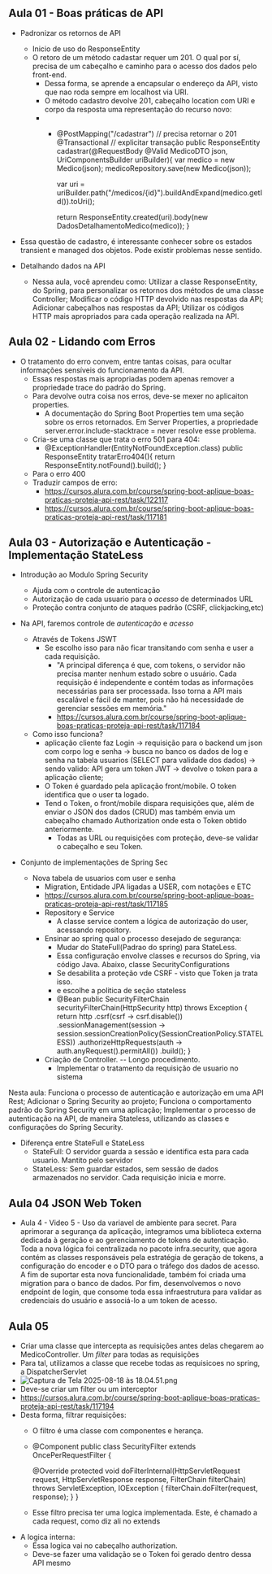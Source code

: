 ## Aula 01 - Boas práticas de API

- Padronizar os retornos de API
  - Inicio de uso do ResponseEntity
  - O retoro de um método cadastar requer um 201. O qual por sí, precisa de um cabeçalho e caminho para o acesso dos dados
  pelo front-end. 
    - Dessa forma, se aprende a encapsular o endereço da API, visto que nao roda sempre em localhost via URI.
    - O método cadastro devolve 201, cabeçalho location com URI e corpo da resposta uma representação do recurso novo:
    - 
      - @PostMapping("/cadastrar") // precisa retornar o 201
        @Transactional // explicitar transação
        public ResponseEntity cadastrar(@RequestBody @Valid MedicoDTO json, UriComponentsBuilder uriBuilder){
        var medico = new Medico(json);
        medicoRepository.save(new Medico(json));

        var uri = uriBuilder.path("/medicos/{id}").buildAndExpand(medico.getId()).toUri();

        return ResponseEntity.created(uri).body(new DadosDetalhamentoMedico(medico));
        }
- Essa questão de cadastro, é interessante conhecer sobre os estados transient e managed dos objetos. Pode existir
  problemas nesse sentido.

- Detalhando dados na API
  - Nessa aula, você aprendeu como:
    Utilizar a classe ResponseEntity, do Spring, para personalizar os retornos dos métodos de uma classe Controller;
    Modificar o código HTTP devolvido nas respostas da API;
    Adicionar cabeçalhos nas respostas da API;
    Utilizar os códigos HTTP mais apropriados para cada operação realizada na API.

## Aula 02 - Lidando com Erros
- O tratamento do erro convem, entre tantas coisas, para ocultar informações sensíveis do funcionamento da API.
  - Essas respostas mais apropriadas podem apenas remover a propriedade trace do padrão do Spring.
  - Para devolve outra coisa nos erros, deve-se mexer no aplicaiton properties.
    - A documentação do Spring Boot Properties tem uma seção sobre os erros retornados. Em Server Properties, a propriedade
      server.error.include-stacktrace = never resolve esse problema.
  - Cria-se uma classe que trata o erro 501 para 404:
    - @ExceptionHandler(EntityNotFoundException.class)
      public ResponseEntity tratarErro404(){
      return ResponseEntity.notFound().build();
      }
  - Para o erro 400
  - Traduzir campos de erro:
    - https://cursos.alura.com.br/course/spring-boot-aplique-boas-praticas-proteja-api-rest/task/122117
    - https://cursos.alura.com.br/course/spring-boot-aplique-boas-praticas-proteja-api-rest/task/117181


## Aula 03 - Autorização e Autenticação - Implementação StateLess

- Introdução ao Modulo Spring Security
  - Ajuda com o controle de autenticação
  - Autorização de cada usuario para o *acesso* de determinados URL
  - Proteção contra conjunto de ataques padrão (CSRF, clickjacking,etc)
- Na API, faremos controle de *autenticação* e *acesso*
  - Através de Tokens JSWT
    - Se escolho isso para não ficar transitando com senha e user a cada requisição.
      - "A principal diferença é que, com tokens, o servidor não precisa manter nenhum estado sobre o usuário. 
      Cada requisição é independente e contém todas as informações necessárias para ser processada. 
      Isso torna a API mais escalável e fácil de manter, pois não há necessidade de gerenciar sessões em memória."
      - https://cursos.alura.com.br/course/spring-boot-aplique-boas-praticas-proteja-api-rest/task/117184
  - Como isso funciona?
    - aplicação cliente faz Login -> requisição para o backend um json com corpo log e senha -> busca no banco os dados de log e senha na 
    tabela usuarios (SELECT para validade dos dados) -> sendo valido: API gera um token JWT -> devolve o token para a 
    aplicação cliente;
    - O Token é guardado pela aplicação front/mobile. O token identifica que o user ta logado. 
    - Tend o Token, o front/mobile dispara requisições que, além de enviar o JSON dos dados (CRUD) mas também envia um 
    cabeçalho chamado Authorization onde esta o Token obtido anteriormente. 
      - Todas as URL ou requisições com proteção, deve-se validar o cabeçalho e seu Token. 

- Conjunto de implementações de Spring Sec
  - Nova tabela de usuarios com user e senha
    - Migration, Entidade JPA ligadas a USER, com notações e ETC
    - https://cursos.alura.com.br/course/spring-boot-aplique-boas-praticas-proteja-api-rest/task/117185
    - Repository e Service 
      - A classe service contem a lógica de autorização do user, acessando repository. 
    - Ensinar ao spring qual o processo desejado de segurança:
      - Mudar do StateFull(Padrao do spring) para StateLess.
      - Essa configuração envolve classes e recursos do Spring, via código Java. Abaixo, classe SecurityConfigurations
      - Se desabilita a proteção vde CSRF - visto que Token ja trata isso.
      - e escolhe a politica de seção stateless
      - @Bean
        public SecurityFilterChain securityFilterChain(HttpSecurity http) throws Exception {
        return http
        .csrf(csrf -> csrf.disable())
        .sessionManagement(session -> session.sessionCreationPolicy(SessionCreationPolicy.STATELESS))
        .authorizeHttpRequests(auth -> auth.anyRequest().permitAll())
        .build();
        }
    - Criação de Controller. -- Longo procedimento. 
      - Implementar o tratamento da requisição de usuario no sistema

Nesta aula:
Funciona o processo de autenticação e autorização em uma API Rest;
Adicionar o Spring Security ao projeto;
Funciona o comportamento padrão do Spring Security em uma aplicação;
Implementar o processo de autenticação na API, de maneira Stateless, utilizando as classes e configurações do Spring Security.


    

- Diferença entre StateFull e StateLess
  - StateFull: O servidor guarda a sessão e identifica esta para cada usuario. Mantito pelo servidor
  - StateLess: Sem guardar estados, sem sessão de dados armazenados no servidor. Cada requisição inicia e morre. 
  



  
## Aula 04 JSON Web Token

- Aula 4 - Video 5 - Uso da variavel de ambiente para secret.
  Para aprimorar a segurança da aplicação, integramos uma biblioteca externa dedicada à geração e ao gerenciamento de 
tokens de autenticação. Toda a nova lógica foi centralizada no pacote infra.security, que agora contém as classes 
responsáveis pela estratégia de geração de tokens, a configuração do encoder e o DTO para o tráfego dos dados de 
acesso. A fim de suportar esta nova funcionalidade, também foi criada uma migration para o banco de dados. Por fim, 
desenvolvemos o novo endpoint de login, que consome toda essa infraestrutura para validar as credenciais do usuário e
associá-lo a um token de acesso.


## Aula 05
- Criar uma classe que intercepta as requisições antes delas chegarem ao MedicoController. Um *filter*
para todas as requisições
-  Para tal, utilizamos a classe que recebe todas as requisicoes no spring, a DispatcherServlet
- ![Captura de Tela 2025-08-18 às 18.04.51.png](../../../../var/folders/kj/9kfynl_12_9628kh01p7nz5w0000gn/T/TemporaryItems/NSIRD_screencaptureui_FUwXHv/Captura%20de%20Tela%202025-08-18%20%C3%A0s%2018.04.51.png)
- Deve-se criar um filter ou um interceptor
- https://cursos.alura.com.br/course/spring-boot-aplique-boas-praticas-proteja-api-rest/task/117194
- Desta forma, filtrar requisições:
  - O filtro é uma classe com componentes e herança.
  - @Component
    public class SecurityFilter extends OncePerRequestFilter {

    @Override
    protected void doFilterInternal(HttpServletRequest request, HttpServletResponse response, FilterChain filterChain) throws ServletException, IOException {
    filterChain.doFilter(request, response);
    }
    }
  - Esse filtro precisa ter uma logica implementada. Este, é chamado a cada request, como diz ali no extends
- A logica interna:
  - Essa logica vai no cabeçalho authorization. 
  - Deve-se fazer uma validação se o Token foi gerado dentro dessa API mesmo